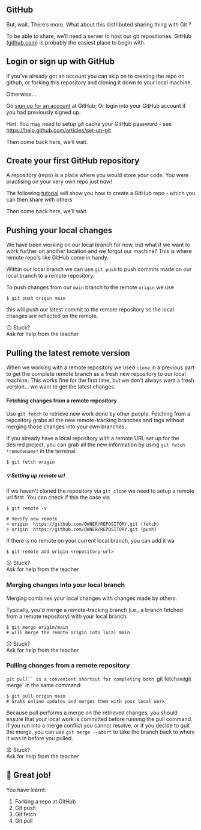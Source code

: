 

## GitHub
But, wait. There’s more. What about this distributed sharing thing with
Git ?

To be able to share, we’ll need a server to host our git repositiories.
GitHub (<a href="https://github.com/">github.com</a>) is probably the
easiest place to begin with.

## Login or sign up with GitHub

If you've already got an account you can skip on to creating the repo on
github, or forking this repository and cloning it down to your local machine.

Otherwise...

Go <a href="https://github.com/signup">sign up for an account</a> at
GitHub; Or login into your GitHub account if you had previously signed
up.

Hint: You may need to setup git cache your GitHub password - see
<a href="https://help.github.com/articles/set-up-git">https://help.github.com/articles/set-up-git</a>

Then come back here, we’ll wait.

## Create your first GitHub repository

A repository (repo) is a place where you would store your code. You were
practising on your very own repo just now!

The following <a href="https://help.github.com/articles/create-a-repo">
tutorial</a> will show you how to create a GitHub repo - which you can
then share with others

Then come back here, we’ll wait.

## Pushing your local changes

We have been working on our local branch for now, but what if we want to work further on another location and we forgot our machine? This is where remote repo's like GitHub come in handy.

Within our local branch we can use `git push` to push commits made on our local branch to a remote repository.

To push changes from our `main` branch to the remote `origin` we use

    $ git push origin main

this will push our latest commit to the remote repository so the local changes are reflected on the remote.

:no_mouth: Stuck? <br>
Ask for help from the teacher


## Pulling the latest remote version

When we working with a remote repository we used `clone` in a previous part to get the complete remote branch as a fresh new repository to our local machine. This works fine for the first time, but we don't always want a fresh version... we want to get the latest changes.

#### Fetching changes from a remote repository
Use `git fetch` to retrieve new work done by other people. Fetching from a repository grabs all the new remote-tracking branches and tags without merging those changes into your own branches.

If you already have a local repository with a remote URL set up for the desired project, you can grab all the new information by using `git fetch *remotename*` in the terminal:

    $ git fetch origin

##### :bulb: Setting up remote url

If we haven't cloned the repository via `git clone` we need to setup a remote url first.
You can check if this the case via

    $ git remote -v

    # Verify new remote
    > origin  https://github.com/OWNER/REPOSITORY.git (fetch)
    > origin  https://github.com/OWNER/REPOSITORY.git (push)

If there is no remote on your current local branch, you can add it via

    $ git remote add origin <repository-url>

:expressionless: Stuck? <br>
Ask for help from the teacher

### Merging changes into your local branch

Merging combines your local changes with changes made by others.

Typically, you'd merge a remote-tracking branch (i.e., a branch fetched from a remote repository) with your local branch:

    $ git merge origin/main
    # will merge the remote origin into local main

:neutral_face: Stuck? <br>
Ask for help from the teacher

### Pulling changes from a remote repository

`git pull`` is a convenient shortcut for completing both `git fetch` and `git merge` in the same command:

    $ git pull origin main
    # Grabs online updates and merges them with your local work

Because pull performs a merge on the retrieved changes, you should ensure that your local work is committed before running the pull command. If you run into a merge conflict you cannot resolve, or if you decide to quit the merge, you can use `git merge --abort` to take the branch back to where it was in before you pulled.

:anguished: Stuck? <br>
Ask for help from the teacher

## :tada: Great job!

You have learnt:

1.  Forking a repo at GitHub
2.  Git push
3.  Git fetch
4.  Git pull